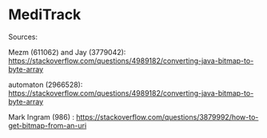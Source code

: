 # MediTrack

Sources:

Mezm (611062) and Jay (3779042): https://stackoverflow.com/questions/4989182/converting-java-bitmap-to-byte-array

automaton (2966528): https://stackoverflow.com/questions/4989182/converting-java-bitmap-to-byte-array

Mark Ingram (986) : https://stackoverflow.com/questions/3879992/how-to-get-bitmap-from-an-uri
